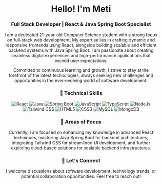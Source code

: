 <h1 align="center">Hello! I'm Meti</h1>
<h3 align="center">Full Stack Developer | React & Java Spring Boot Specialist</h3>
<p align="center"> I am a dedicated 21-year-old Computer Science student with a strong focus on full-stack web development. My expertise lies in crafting dynamic and responsive frontends using React, alongside building scalable and efficient backend systems with Java Spring Boot. I am passionate about creating seamless digital experiences and high-performance applications that exceed user expectations. </p>
<p align="center"> Committed to continuous learning and growth, I strive to stay at the forefront of the latest technologies, always seeking new challenges and opportunities in the ever-evolving world of software development. </p>
<h3 align="center">🔧 Technical Skills</h3>
<p align="center">
  <img src="https://img.shields.io/badge/Code-React-blue" alt="React" />
  <img src="https://img.shields.io/badge/Code-Java-yellow" alt="Java" />
  <img src="https://img.shields.io/badge/Code-SpringBoot-green" alt="Spring Boot" />
  <img src="https://img.shields.io/badge/Code-JavaScript-yellow" alt="JavaScript" />
  <img src="https://img.shields.io/badge/Code-TypeScript-blue" alt="TypeScript" />
  <img src="https://img.shields.io/badge/Nodejs-green" alt="NodeJs" />
  <img src="https://img.shields.io/badge/Code-TailwindCSS-teal" alt="Tailwind CSS" />
  <img src="https://img.shields.io/badge/Code-HTML5-orange" alt="HTML5" />
  <img src="https://img.shields.io/badge/Code-CSS3-blue" alt="CSS3" />
  <img src="https://img.shields.io/badge/Database-MySQL-orange" alt="MySQL" />
  <img src="https://img.shields.io/badge/Database-MongoDB-green" alt="MongoDB" />
  
</p>
<h3 align="center">🌱 Areas of Focus</h3>
<p align="center"> Currently, I am focused on enhancing my knowledge in advanced React techniques, mastering Java Spring Boot for backend architectures, integrating Tailwind CSS for streamlined UI development, and further exploring cloud-based solutions for scalable backend infrastructures. </p>
<h3 align="center">💬 Let's Connect</h3>
<p align="center"> I welcome discussions about software development, technology trends, or potential collaboration opportunities. Feel free to reach out! </p>
